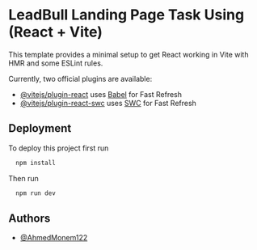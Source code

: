 # LeadBull Landing Page Task Using (React + Vite)

This template provides a minimal setup to get React working in Vite with HMR and some ESLint rules.

Currently, two official plugins are available:

- [@vitejs/plugin-react](https://github.com/vitejs/vite-plugin-react/blob/main/packages/plugin-react/README.md) uses [Babel](https://babeljs.io/) for Fast Refresh
- [@vitejs/plugin-react-swc](https://github.com/vitejs/vite-plugin-react-swc) uses [SWC](https://swc.rs/) for Fast Refresh

## Deployment

To deploy this project first run

```bash
  npm install
```

Then run

```bash
  npm run dev
```

## Authors

- [@AhmedMonem122](https://www.github.com/AhmedMonem122)
